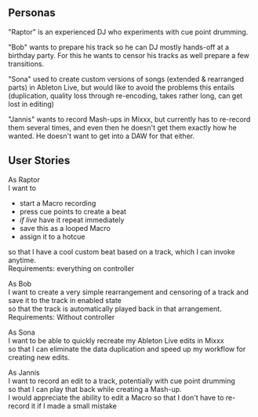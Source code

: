 ## Personas

"Raptor" is an experienced DJ who experiments with cue point drumming.

"Bob" wants to prepare his track so he can DJ mostly hands-off at a
birthday party. For this he wants to censor his tracks as well prepare a
few transitions.

"Sona" used to create custom versions of songs (extended & rearranged
parts) in Ableton Live, but would like to avoid the problems this
entails (duplication, quality loss through re-encoding, takes rather
long, can get lost in editing)

"Jannis" wants to record Mash-ups in Mixxx, but currently has to
re-record them several times, and even then he doesn't get them exactly
how he wanted. He doesn't want to get into a DAW for that either.

## User Stories

As Raptor  
I want to

  - start a Macro recording
  - press cue points to create a beat
  - *if live* have it repeat immediately
  - save this as a looped Macro
  - assign it to a hotcue

so that I have a cool custom beat based on a track, which I can invoke
anytime.  
Requirements: everything on controller

As Bob  
I want to create a very simple rearrangement and censoring of a track
and save it to the track in enabled state  
so that the track is automatically played back in that arrangement.  
Requirements: Without controller

As Sona  
I want to be able to quickly recreate my Ableton Live edits in Mixxx  
so that I can eliminate the data duplication and speed up my workflow
for creating new edits.

As Jannis  
I want to record an edit to a track, potentially with cue point
drumming  
so that I can play that back while creating a Mash-up.  
I would appreciate the ability to edit a Macro so that I don't have to
re-record it if I made a small mistake
